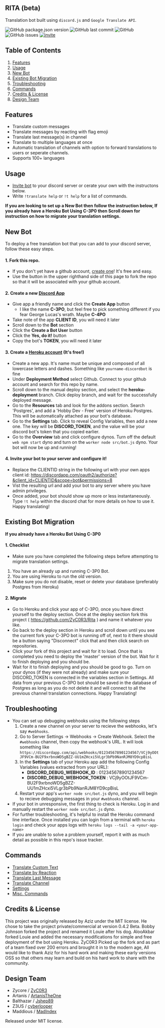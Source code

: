 ## RITA (beta)
Translation bot built using `discord.js` and `Google Translate API`.

![GitHub package.json version](https://img.shields.io/github/package-json/v/ZyC0R3/Rita.svg?style=plastic)
![GitHub last commit](https://img.shields.io/github/last-commit/ZyC0R3/Rita.svg?style=plastic)
![GitHub](https://img.shields.io/github/license/ZyC0R3/Rita.svg?style=plastic)
![GitHub issues](https://img.shields.io/github/issues-raw/ZyC0R3/Rita.svg?style=plastic)
[![invite](https://img.shields.io/badge/Discord_Invite-RITA-7289DA.svg?style=plastic)](https://discordapp.com/oauth2/authorize?&client_id=599269445118197760&scope=bot&permissions=8)


## Table of Contents

1. [Features](#features)
2. [Usage](#usage)
3. [New Bot](#new-bot)
4. [Existing Bot Migration](#existing-bot-migration)
5. [Troubleshooting](#troubleshooting)
6. [Commands](#commands)
7. [Credits & License](#credits-&-license)
8. [Design Team](#design-team)

## <a name="features"></a>Features
* Translate custom messages
* Translate messages by reacting with flag emoji
* Translate last message(s) in channel
* Translate to multiple languages at once
* Automatic translation of channels with option to forward translations to users or seperate channels.
* Supports 100+ languages

## <a name=""></a>Usage
* [Invite bot](https://discordapp.com/oauth2/authorize?&client_id=599269445118197760&scope=bot&permissions=8) to your discord server or cerate your own with the instructons below.
* Write `!translate help` or `!t help` for a list of commands.


**If you are looking to set up a New Bot then follow the instruction below, If you already have a Heroku Bot Using C-3P0 then Scroll down for instruction on how to migrate your translation settings.**


## <a name="new-bot"></a>New Bot
To deploy a free translation bot that you can add to your discord server, follow these easy steps.

#### 1. Fork this repo.
* If you don't yet have a github account, [create one](https://github.com/join)! It's free and easy.
* Use the button in the upper righthand side of this page to fork the repo so that it will be associated with your github account.

#### 2. Create a new [Discord App](https://discordapp.com/developers/applications/me/create)
* Give app a friendly name and click the **Create App** button
  * I like the name **C-3PO**, but feel free to pick something different if you fear George Lucas's wrath. Maybe **C-4PO**
* Take note of the app **CLIENT ID**, you will need it later
* Scroll down to the **Bot** section
* Click the **Create a Bot User** button
* Click the **Yes, do it!** button
* Copy the bot's **TOKEN**, you will need it later

#### 3. Create a [Heroku account](https://id.heroku.com/signup/login) (It's free!)
* Create a new app. It's name must be unique and composed of all lowercase letters and dashes. Something like `yourname-discordbot` is fine
* Under **Deployment Method** select Github. Connect to your github account and search for this repo by name.
* Scroll down to the manual deploy section, and select the **heroku-deployment** branch. Click deploy branch, and wait for the successfully deployed message.
* Go to the **Resources** tab and look for the addons section. Search 'Postgres', and add a 'Hobby Dev - Free' version of Heroku Postgres. This will be automatically attached as your bot's database.
* Go to the **Settings** tab. Click to reveal Config Variables, then add a new one. The key will be **DISCORD_TOKEN**, and the value will be your discord bot's token that you copied earlier.
* Go to the **Overview** tab and click configure dynos. Turn off the default `web npm start` dyno and turn on the `worker node src/bot.js` dyno. Your bot will now be up and running!

#### 4. Invite your bot to your server and configure it!
* Replace the CLIENTID string in the following url with your own apps client id: https://discordapp.com/oauth2/authorize?&client_id=CLIENTID&scope=bot&permissions=8
* Vist the resulting url and add your bot to any server where you have admin privileges.
* Once added, your bot should show up more or less instantaneously. Type `!t help` within the discord chat for more details on how to use it. Happy translating!

## <a name="existing-bot-migraion"></a>Existing Bot Migration
**If you already have a Heroku Bot Using C-3P0**

#### 1. Checklist
* Make sure you have completed the following steps before attempting to migrate translation settings.
1. You have an already up and running C-3P0 Bot.
2. You are using Heroku to run the old version.
3. Make sure you do not disable, reset or delete your database (preferably Postgres from Heroku)

#### 2. Migrate
* Go to Heroku and click your app of C-3PO, once you have direct yourself to the deploy section. Once at the deploy section fork this project ( https://github.com/ZyC0R3/Rita ) and name it whatever you like.  
* Go back to the deploy section in Heroku and scroll down until you see the current fork your C-3PO bot is running off of, next to it there should be a button saying "Disconnect" click that and then click search on repositories.
* Click your fork of this project and wait for it to load. Once that is completed you need to deploy the 'master' version of the bot. Wait for it to finish deploying and you should be.
* Wait for it to finish deploying and you should be good to go. Turn on your dynos (if they were not already) and make sure your DISCORD_TOKEN is connected in the variables section in Settings. All data from your previous C-3PO bot should be saved in the database of Postgres as long as you do not delete it and will connect to all the previous channel translation connections. Happy Translating!


## <a name="troubleshooting"></a>Troubleshooting
* You can set up debugging webhooks using the following steps
    1. Create a new channel on your server to recieve the webhooks, let's say `#webhooks`.
    2. Go to Server Settings -> Webhooks -> Create Webhook. Select the `#webhooks` channel, then copy the webhook's URL. It will look something like `https://discordapp.com/api/webhooks/012345678901234567/VCj9yOOtJF9VCm-BU2F9xrbnoWD5gBZZ-UU1mZHcxi5VLgr3bPb9NanRJM8YD9cpBisL`
    3. In the **Settings** tab of your Heroku app add the following Config Variables (values extracted from your URL):
        * **DISCORD_DEBUG_WEBHOOK_ID** : 012345678901234567
        * **DISCORD_DEBUG_WEBHOOK_TOKEN** : VCj9yOOtJF9VCm-BU2F9xrbnoWD5gBZZ-UU1mZHcxi5VLgr3bPb9NanRJM8YD9cpBisL
    4. Restart your app's `worker node src/bot.js` dyno, and you will begin to recieve debugging messages in your `#webhooks` channel.
* If your bot in unresponsive, the first thing to check is Heroku. Log in and manually restart the `worker node src/bot.js` dyno.
* For further troubleshooting, it's helpful to install the Heroku command line interface. Once installed you can login from a terminal with `heroku login` and check your apps logs with `heroku logs --tail -a <your-app-name>`
* If you are unable to solve a problem yourself, report it with as much detail as possible in this repo's issue tracker.


## <a name="commands"></a>Commands
* [Translate Custom Text](https://github.com/ZyC0R3/Rita/wiki/Translate-Custom-Message)
* [Translate by Reaction](https://github.com/ZyC0R3/Rita/wiki/Translate-by-Reacting)
* [Translate Last Message](https://github.com/ZyC0R3/Rita/wiki/Translate-Last-Message)
* [Translate Channel](https://github.com/ZyC0R3/Rita/wiki/Translate-Channel-Automatic)
* [Settings](https://github.com/ZyC0R3/Rita/wiki/Settings)
* [Misc. Commands](https://github.com/ZyC0R3/Rita/wiki/Misc.-Commands)

## <a name="credits-&-license"></a>Credits & License

This project was originally released by Aziz under the MIT license. He chose to take the project private/commercial at version 0.4.2 Beta. Bobby Johnson forked the project and renamed it Louie after his dog. AlooAkbar forked Louie and added the necessary modifications for simple and free deployment of the bot using Heroku. ZyC0R3 Picked up the fork and as part of a team fixed over 200 errors and brought it in to the modern age, All would like to thank Aziz for his hard work and making these early versions OSS so that others may learn and build on his hard work to share with the community.

## <a name="design-team"></a>Design Team
* Zycore / [ZyC0R3](https://github.com/ZyC0R3)
* Artanis / [ArtanisTheOne](https://github.com/ArtanisTheOne)
* Balthazar / [Jshep89](https://github.com/JShep89)
* Z3US / [cyberlooper](https://github.com/cyberlooper)
* Maddious / [MadIndex](https://github.com/MadIndex)

Released under MIT license.
